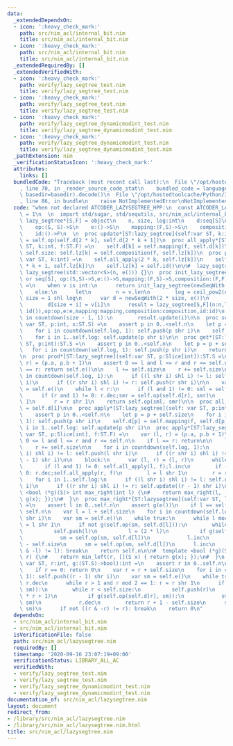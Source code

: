 ```yaml
---
data:
  _extendedDependsOn:
  - icon: ':heavy_check_mark:'
    path: src/nim_acl/internal_bit.nim
    title: src/nim_acl/internal_bit.nim
  - icon: ':heavy_check_mark:'
    path: src/nim_acl/internal_bit.nim
    title: src/nim_acl/internal_bit.nim
  _extendedRequiredBy: []
  _extendedVerifiedWith:
  - icon: ':heavy_check_mark:'
    path: verify/lazy_segtree_test.nim
    title: verify/lazy_segtree_test.nim
  - icon: ':heavy_check_mark:'
    path: verify/lazy_segtree_test.nim
    title: verify/lazy_segtree_test.nim
  - icon: ':heavy_check_mark:'
    path: verify/lazy_segtree_dynamicmodint_test.nim
    title: verify/lazy_segtree_dynamicmodint_test.nim
  - icon: ':heavy_check_mark:'
    path: verify/lazy_segtree_dynamicmodint_test.nim
    title: verify/lazy_segtree_dynamicmodint_test.nim
  _pathExtension: nim
  _verificationStatusIcon: ':heavy_check_mark:'
  attributes:
    links: []
  bundledCode: "Traceback (most recent call last):\n  File \"/opt/hostedtoolcache/Python/3.8.5/x64/lib/python3.8/site-packages/onlinejudge_verify/documentation/build.py\"\
    , line 70, in _render_source_code_stat\n    bundled_code = language.bundle(stat.path,\
    \ basedir=basedir).decode()\n  File \"/opt/hostedtoolcache/Python/3.8.5/x64/lib/python3.8/site-packages/onlinejudge_verify/languages/nim.py\"\
    , line 86, in bundle\n    raise NotImplementedError\nNotImplementedError\n"
  code: "when not declared ATCODER_LAZYSEGTREE_HPP:\n  const ATCODER_LAZYSEGTREE_HPP*\
    \ = 1\n  \n  import std/sugar, std/sequtils, src/nim_acl/internal_bit\n  type\
    \ lazy_segtree*[S,F] = object\n    n, size, log:int\n    d:seq[S]\n    lz:seq[F]\n\
    \    op:(S, S)->S\n    e:()->S\n    mapping:(F,S)->S\n    composition:(F,F)->F\n\
    \    id:()->F\n  \n  proc update*[ST:lazy_segtree](self:var ST, k:int) = self.d[k]\
    \ = self.op(self.d[2 * k], self.d[2 * k + 1])\n  proc all_apply*[ST:lazy_segtree](self:var\
    \ ST, k:int, f:ST.F) =\n    self.d[k] = self.mapping(f, self.d[k])\n    if k <\
    \ self.size: self.lz[k] = self.composition(f, self.lz[k])\n  proc push*[ST:lazy_segtree](self:\
    \ var ST, k:int) =\n    self.all_apply(2 * k, self.lz[k])\n    self.all_apply(2\
    \ * k + 1, self.lz[k])\n    self.lz[k] = self.id()\n\n#  lazy_segtree(int n) :\
    \ lazy_segtree(std::vector<S>(n, e())) {}\n  proc init_lazy_segtree*[S, F](v:int\
    \ or seq[S], op:(S,S)->S,e:()->S,mapping:(F,S)->S,composition:(F,F)->F,id:()->F):auto\
    \ =\n    when v is int:\n      return init_lazy_segtree(newSeqWith(v, e()),op,e,mapping,composition,id)\n\
    \    else:\n      let\n        n = v.len\n        log = ceil_pow2(n)\n       \
    \ size = 1 shl log\n      var d = newSeqWith(2 * size, e())\n      for i in 0..<n:\n\
    \        d[size + i] = v[i]\n      result = lazy_segtree[S,F](n:n,log:log,size:size,d:d,lz:newSeqWith(size,\
    \ id()),op:op,e:e,mapping:mapping,composition:composition,id:id)\n      for i\
    \ in countdown(size - 1, 1):\n        result.update(i)\n\n  proc set*[ST:lazy_segtree](self:\
    \ var ST, p:int, x:ST.S) =\n    assert p in 0..<self.n\n    let p = p + self.size\n\
    \    for i in countdown(self.log, 1): self.push(p shr i)\n    self.d[p] = x\n\
    \    for i in 1..self.log: self.update(p shr i)\n\n  proc get*[ST:lazy_segtree](self:\
    \ ST, p:int):ST.S =\n    assert p in 0..<self.n\n    let p = p + self.size\n \
    \   for i in countdown(self.log, 1): self.push(p shr i)\n    return self.d[p]\n\
    \n  proc prod*[ST:lazy_segtree](self:var ST, p:Slice[int]):ST.S =\n    var (l,\
    \ r) = (p.a, p.b + 1)\n    assert 0 <= l and l <= r and r <= self.n\n    if l\
    \ == r: return self.e()\n\n    l += self.size\n    r += self.size\n\n    for i\
    \ in countdown(self.log, 1):\n      if ((l shr i) shl i) != l: self.push(l shr\
    \ i)\n      if ((r shr i) shl i) != r: self.push(r shr i)\n\n    var sml, smr\
    \ = self.e()\n    while l < r:\n      if (l and 1) != 0: sml = self.op(sml, self.d[l]);l.inc\n\
    \      if (r and 1) != 0: r.dec;smr = self.op(self.d[r], smr)\n      l = l shr\
    \ 1\n      r = r shr 1\n    return self.op(sml, smr)\n\n  proc all_prod*[ST:lazy_segtree](self:ST):auto\
    \ = self.d[1]\n\n  proc apply*[ST:lazy_segtree](self: var ST, p:int, f:ST.F) =\n\
    \    assert p in 0..<self.n\n    let p = p + self.size\n    for i in countdown(self.log,\
    \ 1): self.push(p shr i)\n    self.d[p] = self.mapping(f, self.d[p])\n    for\
    \ i in 1..self.log: self.update(p shr i)\n  proc apply*[ST:lazy_segtree](self:\
    \ var ST, p:Slice[int], f:ST.F) =\n    var (l, r) = (p.a, p.b + 1)\n    assert\
    \ 0 <= l and l <= r and r <= self.n\n    if l == r: return\n\n    l += self.size\n\
    \    r += self.size\n\n    for i in countdown(self.log, 1):\n      if ((l shr\
    \ i) shl i) != l: self.push(l shr i)\n      if ((r shr i) shl i) != r: self.push((r\
    \ - 1) shr i)\n\n    block:\n      var (l, r) = (l, r)\n      while l < r:\n \
    \       if (l and 1) != 0: self.all_apply(l, f);l.inc\n        if (r and 1) !=\
    \ 0: r.dec;self.all_apply(r, f)\n        l = l shr 1\n        r = r shr 1\n\n\
    \    for i in 1..self.log:\n      if ((l shr i) shl i) != l: self.update(l shr\
    \ i)\n      if ((r shr i) shl i) != r: self.update((r - 1) shr i)\n\n#  template\
    \ <bool (*g)(S)> int max_right(int l) {\n#    return max_right(l, [](S x) { return\
    \ g(x); });\n#  }\n  proc max_right*[ST:lazysegtree](self:var ST, l:int, g:(ST.S)->bool):int\
    \ =\n    assert l in 0..self.n\n    assert g(e())\n    if l == self.n: return\
    \ self.n\n    var l = l + self.size\n    for i in countdown(self.log, 1): self.push(l\
    \ shr i)\n    var sm = self.e()\n    while true:\n      while l mod 2 == 0: l\
    \ = l shr 1\n      if not g(self.op(sm, self.d[l])):\n        while l < self.size:\n\
    \          self.push(l)\n          l = (2 * l)\n          if g(self.op(sm, self.d[l])):\n\
    \            sm = self.op(sm, self.d[l])\n            l.inc\n        return l\
    \ - self.size\n      sm = self.op(sm, self.d[l])\n      l.inc\n      if not((l\
    \ & -l) != l): break\n    return self.n\n\n#  template <bool (*g)(S)> int min_left(int\
    \ r) {\n#    return min_left(r, [](S x) { return g(x); });\n#  }\n  proc min_left*[ST:lazy_segtree](self:\
    \ var ST, r:int, g:(ST.S)->bool):int =\n    assert r in 0..self.n\n    assert(g(self.e()))\n\
    \    if r == 0: return 0\n    var r = r + self.size\n    for i in countdown(self.log,\
    \ 1): self.push((r - 1) shr i)\n    var sm = self.e()\n    while true:\n     \
    \ r.dec\n      while r > 1 and r mod 2 == 1: r = r shr 1\n      if not g(self.op(self.d[r],\
    \ sm)):\n        while r < self.size:\n          self.push(r)\n          r = (2\
    \ * r + 1)\n          if g(self.op(self.d[r], sm)):\n            sm = self.op(self.d[r],\
    \ sm)\n            r.dec\n        return r + 1 - self.size\n      sm = self.op(self.d[r],\
    \ sm)\n      if not ((r & -r) != r): break\n    return 0\n"
  dependsOn:
  - src/nim_acl/internal_bit.nim
  - src/nim_acl/internal_bit.nim
  isVerificationFile: false
  path: src/nim_acl/lazysegtree.nim
  requiredBy: []
  timestamp: '2020-09-16 23:07:19+09:00'
  verificationStatus: LIBRARY_ALL_AC
  verifiedWith:
  - verify/lazy_segtree_test.nim
  - verify/lazy_segtree_test.nim
  - verify/lazy_segtree_dynamicmodint_test.nim
  - verify/lazy_segtree_dynamicmodint_test.nim
documentation_of: src/nim_acl/lazysegtree.nim
layout: document
redirect_from:
- /library/src/nim_acl/lazysegtree.nim
- /library/src/nim_acl/lazysegtree.nim.html
title: src/nim_acl/lazysegtree.nim
---
```

